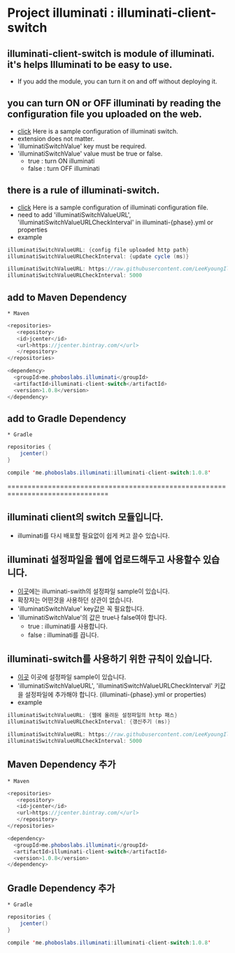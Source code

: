 # Project illuminati : illuminati-client-switch

## illuminati-client-switch is module of illuminati. it's helps Illuminati to be easy to use.
* If you add the module, you can turn it on and off without deploying it.

## you can turn ON or OFF illuminati by reading the configuration file you uploaded on the web.
* [click](https://github.com/LeeKyoungIl/illuminati/tree/master/illuminati-config-properties) Here is a sample configuration of illuminati switch.
* extension does not matter.
* 'illuminatiSwitchValue' key must be required.
* 'illuminatiSwitchValue' value must be true or false.
    * true : turn ON illuminati
    * false : turn OFF illuminati

## there is a rule of illuminati-switch.
* [click](https://github.com/LeeKyoungIl/illuminati/blob/master/ApiServerSample/src/main/resources/illuminati-local.yml) Here is a sample configuration of illuminati configuration file.
* need to add 'illuminatiSwitchValueURL', 'illuminatiSwitchValueURLCheckInterval' in illuminati-{phase}.yml or properties
* example 
```java
illuminatiSwitchValueURL: {config file uploaded http path}
illuminatiSwitchValueURLCheckInterval: {update cycle (ms)}

illuminatiSwitchValueURL: https://raw.githubusercontent.com/LeeKyoungIl/illuminati/feature/with_spring_cloud_config/illuminati-config-properties/illuminati-switch-local.yml
illuminatiSwitchValueURLCheckInterval: 5000
```

## add to Maven Dependency
    * Maven
    
```java
<repositories>
   <repository>
   <id>jcenter</id>
   <url>https://jcenter.bintray.com/</url>
   </repository>
</repositories>

<dependency>
  <groupId>me.phoboslabs.illuminati</groupId>
  <artifactId>illuminati-client-switch</artifactId>
  <version>1.0.8</version>
</dependency>
```

## add to Gradle Dependency
    * Gradle
    
```java
repositories {
    jcenter()
}

compile 'me.phoboslabs.illuminati:illuminati-client-switch:1.0.8'
```

===============================================================================


## illuminati client의 switch 모듈입니다.
 * illuminati를 다시 배포할 필요없이 쉽게 켜고 끌수 있습니다.
 
## illuminati 설정파일을 웹에 업로드해두고 사용할수 있습니다.
 * [이곳](https://github.com/LeeKyoungIl/illuminati/tree/master/illuminati-config-properties)에는 illuminati-swith의 설정파일 sample이 있습니다.
 * 확장자는 어떤것을 사용하던 상관이 없습니다.
 * 'illuminatiSwitchValue' key값은 꼭 필요합니다.
 * 'illuminatiSwitchValue'의 값은 true나 false여야 합니다.
    * true : illuminati를 사용합니다.
    * false : illuminati를 끕니다.
    
## illuminati-switch를 사용하기 위한 규칙이 있습니다.
* [이곳](https://github.com/LeeKyoungIl/illuminati/blob/master/ApiServerSample/src/main/resources/illuminati-local.yml) 이곳에 설정파일 sample이 있습니다.
* 'illuminatiSwitchValueURL', 'illuminatiSwitchValueURLCheckInterval' 키값을 설정파일에 추가해야 합니다. (illuminati-{phase}.yml or properties)
* example 
```java
illuminatiSwitchValueURL: {웹에 올려둔 설정파일의 http 패스}
illuminatiSwitchValueURLCheckInterval: {갱신주기 (ms)}

illuminatiSwitchValueURL: https://raw.githubusercontent.com/LeeKyoungIl/illuminati/feature/with_spring_cloud_config/illuminati-config-properties/illuminati-switch-local.yml
illuminatiSwitchValueURLCheckInterval: 5000
``` 
 
## Maven Dependency 추가 
    * Maven
    
```java
<repositories>
   <repository>
   <id>jcenter</id>
   <url>https://jcenter.bintray.com/</url>
   </repository>
</repositories>

<dependency>
  <groupId>me.phoboslabs.illuminati</groupId>
  <artifactId>illuminati-client-switch</artifactId>
  <version>1.0.8</version>
</dependency>
```

## Gradle Dependency 추가 
    * Gradle
    
```java
repositories {
    jcenter()
}

compile 'me.phoboslabs.illuminati:illuminati-client-switch:1.0.8'
```

